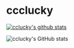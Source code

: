 # ccclucky
[![cclucky's github stats](https://github-readme-stats.vercel.app/api?username=cclucky)](https://github.com/anuraghazra/github-readme-stats)

![cclucky's GitHub stats](https://github-readme-stats.vercel.app/api?username=cclucky&count_private=true)

